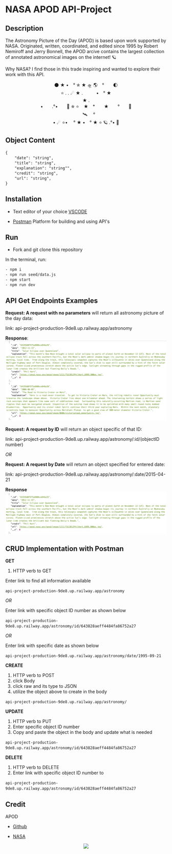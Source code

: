 # NASA APOD API-Project

## Description

The Astronomy Picture of the Day (APOD) is based upon work supported by NASA. Originated, written, coordinated, and edited since 1995 by Robert Nemiroff and Jerry Bonnell, the APOD arcive contains the largest collection of annotated astronomical images on the internet! 🪐



Why NASA? I find those in this trade inspiring and wanted to explore their work with this API.

<p align="center">
    🌑  ★      •　°    ✯  ★     🛸  🌎　°　　🌓　<br>
    ⭐️       .       .    ☄   ★        .　　　•　° ★　<br>
      ★      .<br>
         •　　.°•　　🚀 ✯ ⭐️　★　*　　★　　°　　💫　<br>
    　 🛰 　°<br>
    •  ☄ ⭐️•     　° ★ •　° ★  ⭐️   🪐        .°•         💫<br>
</p>



## Object Content

    { 
        "date": "string",
        "title": "string",
        "explanation": "string"",
        "credit": "string",
        "url": "string",
    }

## Installation
- Text editor of your choice [VSCODE](https://code.visualstudio.com/Download)

* [Postman](https://www.postman.com/downloads/) Platform for building and using API's

## Run
- Fork and git clone this repository

In the terminal, run:
```
- npm i 
- npm run seed/data.js
- npm start
- npm run dev
```

## API Get Endpoints Examples

**Request: A request with no parameters**
will return all astronomy picture of the day data: 

link: api-project-production-9de8.up.railway.app/astronomy

**Response**:
<img src="./assets/reqNoParams.png">

**Request: A request by ID** will return an object specific of that ID: 

link: api-project-production-9de8.up.railway.app/astronomy/:id/(objectID number)

_OR_

**Request: A request by Date** will return an object specified for entered date:

link: api-project-production-9de8.up.railway.app/astronomy/:date/2015-04-21

**Response**
<img src="./assets/reqById.png">

## CRUD Implementation with Postman

**GET** 

1. HTTP verb to GET

Enter link to find all information available

```api-project-production-9de8.up.railway.app/astronomy```

_OR_

Enter link with specific object ID number as shown below

```api-project-production-9de8.up.railway.app/astronomy/id/643828aeff4484fa86752a27```

_OR_

Enter link with specific date as shown below

```api-project-production-9de8.up.railway.app/astronomy/date/1995-09-21```

**CREATE**

1. HTTP verb to POST
2. click Body
3. click raw and its type to JSON
4. utilize the object above to create in the body

```api-project-production-9de8.up.railway.app/astronomy/```


**UPDATE**

1. HTTP verb to PUT
2. Enter specific object ID number
3. Copy and paste the object in the body and update what is needed

```api-project-production-9de8.up.railway.app/astronomy/id/643828aeff4484fa86752a27```

**DELETE**
1. HTTP verb to DELETE
2. Enter link with specific object ID number to 

```api-project-production-9de8.up.railway.app/astronomy/id/643828aeff4484fa86752a27```

## Credit
APOD
- [Github](https://github.com/nasa/apod-api)
* [NASA](https://api.nasa.gov/)

<p align="center">

<img src="./assets/NASA.png" width="200">

</p>






